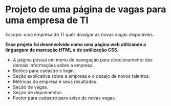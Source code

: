 # Projeto de uma página de vagas para uma empresa de TI
Escopo: uma empresa de TI quer divulgar as novas vagas disponíveis. 

**Esse projeto foi desenvolvido como uma página web utilizando a linguagem de marcação HTML e de estilização CSS.**

- A página possui um menu de navegação para direcionamento das demais informações sobre a empresa. 
- Botões para cadastro e login.
- Seção explicativa sobre a empresa e o desejo de novos talentos.
- Métricas da empresa e seus resultados.
- Seção de vagas.
- Seção de depoimentos.
- Footer para cadastro para aviso de novas vagas. 



